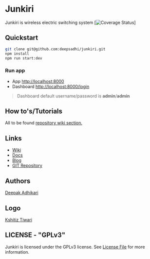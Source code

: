 Junkiri
=======
Junkiri is wireless electric switching system
[![Coverage Status](https://junkiri.github.io/images/ic_logo.png)]

## Quickstart

```bash
git clone git@github.com:deepsadhi/junkiri.git
npm install
npm run start:dev
```

### Run app
- App [http://localhost:8000](http://localhost:8000)
- Dashboard [http://localhost:8000/login](http://localhost:8000/login)
> Dashboard default username/password is **admin**/**admin**

## How to's/Tutorials

All to be found [repository wiki section.](https://github.com/deepsadhi/junkiri/wiki)

## Links

* [Wiki](http://github.com/deepsadhi/junkiri/wiki)
* [Docs](http://junkiri.github.io/docs)
* [Blog]()
* [GIT Repository](http://github.com/deepsadhi/junkiri)

## Authors

[Deepak Adhikari](http://github.com/deepsadhi)

## Logo
[Kshitiz Tiwari](https://dribbble.com/kshitiztiwari)

## LICENSE - "GPLv3"
Junkiri is licensed under the GPLv3 license. See [License File](https://github.com/deepsadhi/junkiri/blob/master/LICENSE) for more information.

